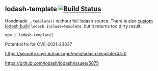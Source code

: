 ## lodash-template [![Build Status](https://travis-ci.org/azproduction/lodash-template.png?branch=master)](https://travis-ci.org/azproduction/lodash-template)

Handmade `_.template()` without full lodash source. 
There is also [custom lodash build](https://lodash.com/custom-builds) `lodash include=template`, 
but it returns too dirty result.

`npm i lodash-template2`

Potential fix for CVE-2021-23337	

https://security.snyk.io/package/npm/lodash.template/4.5.0

https://github.com/lodash/lodash/issues/5875
